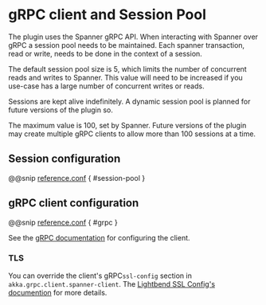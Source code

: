 # gRPC client and Session Pool

The plugin uses the Spanner gRPC API. When interacting with Spanner over gRPC a session pool needs to be maintained.
Each spanner transaction, read or write, needs to be done in the context of a session.

The default session pool size is 5, which limits the number of concurrent reads and writes to Spanner.
This value will need to be increased if you use-case has a large number of concurrent writes or reads.

Sessions are kept alive indefinitely. A dynamic session pool is planned for future versions of the plugin so.

The maximum value is 100, set by Spanner. Future versions of the plugin may create multiple gRPC clients to allow
more than 100 sessions at a time.

## Session configuration 

@@snip [reference.conf](/journal/src/main/resources/reference.conf) { #session-pool }

## gRPC client configuration

@@snip [reference.conf](/journal/src/main/resources/reference.conf) { #grpc  }

See the [gRPC documentation](https://doc.akka.io/docs/akka-grpc/current/client/configuration.html#by-configuration) for configuring the client.

### TLS

You can override the client's gRPC`ssl-config` section
in `akka.grpc.client.spanner-client`.
The [Lightbend SSL Config's documention](https://lightbend.github.io/ssl-config/) for more details.

